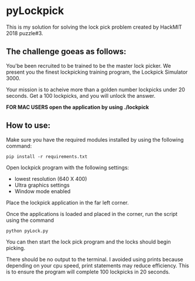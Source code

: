 # pyLockpick

This is my solution for solving the lock pick problem created by HackMIT 2018
puzzle#3.

## The challenge goeas as follows: 

You'be been recruited to be trained to be the master lock picker. We present
you the finest lockpicking training program, the Lockpick Simulator 3000.

Your mission is to acheive more than a golden number lockpicks under 20
seconds. Get a 100 lockpicks, and you will unlock the answer.

__FOR MAC USERS open the application by using ./lockpick__

## How to use:
Make sure you have the required modules installed by using the following
command: 

```
pip install -r requirements.txt
```

Open lockpick program with the following settings: 
- lowest resolution (640 X 400)
- Ultra graphics settings
- Window mode enabled

Place the lockpick application in the far left corner.

Once the applications is loaded and placed in the corner, run the script using
the command

```
python pyLock.py
```

You can then start the lock pick program and the locks should begin picking.

There should be no output to the terminal. I avoided using
prints because depending on your cpu speed, print statements may reduce
efficiency. This is to ensure the program will complete 100 lockpicks in 20
seconds.

